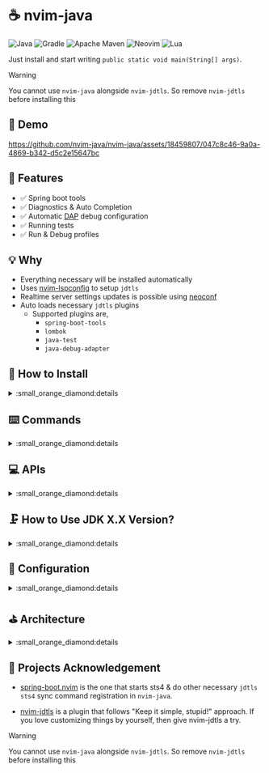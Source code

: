 # :coffee: nvim-java

![Java](https://img.shields.io/badge/java-%23ED8B00.svg?style=for-the-badge&logo=openjdk&logoColor=white)
![Gradle](https://img.shields.io/badge/Gradle-02303A.svg?style=for-the-badge&logo=Gradle&logoColor=white)
![Apache Maven](https://img.shields.io/badge/Apache%20Maven-C71A36?style=for-the-badge&logo=Apache%20Maven&logoColor=white)
![Neovim](https://img.shields.io/badge/NeoVim-%2357A143.svg?&style=for-the-badge&logo=neovim&logoColor=white)
![Lua](https://img.shields.io/badge/lua-%232C2D72.svg?style=for-the-badge&logo=lua&logoColor=white)

Just install and start writing `public static void main(String[] args)`.

> [!WARNING]
> You cannot use `nvim-java` alongside `nvim-jdtls`. So remove `nvim-jdtls` before installing this

## :loudspeaker: Demo

<https://github.com/nvim-java/nvim-java/assets/18459807/047c8c46-9a0a-4869-b342-d5c2e15647bc>

## :dizzy: Features

- :white_check_mark: Spring boot tools
- :white_check_mark: Diagnostics & Auto Completion
- :white_check_mark: Automatic [DAP](https://github.com/mfussenegger/nvim-dap)
  debug configuration
- :white_check_mark: Running tests
- :white_check_mark: Run & Debug profiles

## :bulb: Why

- Everything necessary will be installed automatically
- Uses [nvim-lspconfig](https://github.com/neovim/nvim-lspconfig) to setup `jdtls`
- Realtime server settings updates is possible using [neoconf](https://github.com/folke/neoconf.nvim)
- Auto loads necessary `jdtls` plugins
  - Supported plugins are,
    - `spring-boot-tools`
    - `lombok`
    - `java-test`
    - `java-debug-adapter`

## :hammer: How to Install

<details>

<summary>:small_orange_diamond:details</summary>

### Q & A

If you face any issues, check our [Q & A](https://github.com/nvim-java/nvim-java/wiki/Q-&-A) wiki to see if that helps

### Distributions & Templates

- [Lazyvim](https://github.com/nvim-java/nvim-java/wiki/Lazyvim)
- [Kickstart](https://github.com/nvim-java/nvim-java/wiki/Kickstart)

### Custom

- Install the plugin

Using [lazy.nvim](https://github.com/folke/lazy.nvim)

```lua
return {'nvim-java/nvim-java'}
```

- Setup nvim-java before `lspconfig`

```lua
require('java').setup()
```

- Setup jdtls like you would usually do

```lua
require('lspconfig').jdtls.setup({})
```

Yep! That's all :)

</details>

## :keyboard: Commands

<details>

<summary>:small_orange_diamond:details</summary>

### Build

- `JavaBuildWorkspace` - Runs a full workspace build

### Runner

- `JavaRunnerRunMain` - Runs the application or selected main class (if there
  are multiple main classes)

```vim
:JavaRunnerRunMain
:JavaRunnerRunMain <arguments> <to> <pass>
```

- `JavaRunnerStopMain` - Stops the running application
- `JavaRunnerToggleLogs` - Toggle between show & hide runner log window

### DAP

- `JavaDapConfig` - DAP is autoconfigured on start up, but in case you want to
  force configure it again, you can use this API

### Test

- `JavaTestRunCurrentClass` - Run the test class in the active buffer
- `JavaTestDebugCurrentClass` - Debug the test class in the active buffer
- `JavaTestRunCurrentMethod` - Run the test method on the cursor
- `JavaTestDebugCurrentMethod` - Debug the test method on the cursor
- `JavaTestViewLastReport` - Open the last test report in a popup window

### Profiles

- `JavaProfile` - Opens the profiles UI

### Refactor

- `JavaRefactorExtractVariable` - Create a variable from value at cursor
- `JavaRefactorExtractVariableAllOccurrence` - Create a variable for all
  occurrences from value at cursor
- `JavaRefactorExtractConstant` - Create a constant from the value at cursor
- `JavaRefactorExtractMethod` - Create method from the value at cursor

### Settings

- `JavaSettingsChangeRuntime` - Change the JDK version to another

</details>

## :computer: APIs

<details>

<summary>:small_orange_diamond:details</summary>

### Build

- `build.build_workspace` - Runs a full workspace build

```lua
require('java').build.build_workspace()
```

### Runner

- `built_in.run_app` - Runs the application or selected main class (if there
  are multiple main classes)

```lua
require('java').runner.built_in.run_app({})
require('java').runner.built_in.run_app({'arguments', 'to', 'pass', 'to', 'main'})
```

- `built_in.stop_app` - Stops the running application

```lua
require('java').runner.built_in.stop_app()
```

- `built_in.toggle_logs` - Toggle between show & hide runner log window

```lua
require('java').runner.built_in.toggle_logs()
```

### DAP

- `config_dap` - DAP is autoconfigured on start up, but in case you want to force
  configure it again, you can use this API

```lua
require('java').dap.config_dap()
```

### Test

- `run_current_class` - Run the test class in the active buffer

```lua
require('java').test.run_current_class()
```

- `debug_current_class` - Debug the test class in the active buffer

```lua
require('java').test.debug_current_class()
```

- `run_current_method` - Run the test method on the cursor

```lua
require('java').test.run_current_method()
```

- `debug_current_method` - Debug the test method on the cursor

```lua
require('java').test.debug_current_method()
```

- `view_report` - Open the last test report in a popup window

```lua
require('java').test.view_last_report()
```

### Profiles

```lua
require('java').profile.ui()
```

### Refactor

- `extract_variable` - Create a variable from value at cursor

```lua
require('java').refactor.extract_variable()
```

- `extract_variable_all_occurrence` - Create a variable for all occurrences from
  value at cursor

```lua
require('java').refactor.extract_variable_all_occurrence()
```

- `extract_constant` - Create a constant from the value at cursor

```lua
require('java').refactor.extract_constant()
```

- `extract_method` - Create method from the value at cursor

```lua
require('java').refactor.extract_method()
```

### Settings

- `change_runtime` - Change the JDK version to another

```lua
require('java').settings.change_runtime()
```

</details>

## :clamp: How to Use JDK X.X Version?

<details>
  
<summary>:small_orange_diamond:details</summary>

### Method 1

[Neoconf](https://github.com/folke/neoconf.nvim) can be used to manage LSP
setting including jdtls. Neoconf allows global configuration as well as project
vice configurations. Here is how you can set Jdtls setting on `neoconf.json`

```json
{
  "lspconfig": {
    "jdtls": {
      "java.configuration.runtimes": [
        {
          "name": "JavaSE-21",
          "path": "/opt/jdk-21",
          "default": true
        }
      ]
    }
  }
}
```

### Method 2

Pass the settings to Jdtls setup.

```lua
require('lspconfig').jdtls.setup({
  settings = {
    java = {
      configuration = {
        runtimes = {
          {
            name = "JavaSE-21",
            path = "/opt/jdk-21",
            default = true,
          }
        }
      }
    }
  }
})
```

</details>

## :wrench: Configuration

<details>

<summary>:small_orange_diamond:details</summary>

For most users changing the default configuration is not necessary. But if you
want, following options are available

```lua
{
  --  list of file that exists in root of the project
  root_markers = {
    'settings.gradle',
    'settings.gradle.kts',
    'pom.xml',
    'build.gradle',
    'mvnw',
    'gradlew',
    'build.gradle',
    'build.gradle.kts',
    '.git',
  },

  -- load java test plugins
  java_test = {
    enable = true,
  },

  -- load java debugger plugins
  java_debug_adapter = {
    enable = true,
  },

  spring_boot_tools = {
    enable = true,
  },

  jdk = {
    -- install jdk using mason.nvim
    auto_install = true,
  },

  notifications = {
    -- enable 'Configuring DAP' & 'DAP configured' messages on start up
    dap = true,
  },

  -- We do multiple verifications to make sure things are in place to run this
  -- plugin
  verification = {
    -- nvim-java checks for the order of execution of following
    -- * require('java').setup()
    -- * require('lspconfig').jdtls.setup()
    -- IF they are not executed in the correct order, you will see a error
    -- notification.
    -- Set following to false to disable the notification if you know what you
    -- are doing
    invalid_order = true,

    -- nvim-java checks if the require('java').setup() is called multiple
    -- times.
    -- IF there are multiple setup calls are executed, an error will be shown
    -- Set following property value to false to disable the notification if
    -- you know what you are doing
    duplicate_setup_calls = true,

    -- nvim-java checks if nvim-java/mason-registry is added correctly to
    -- mason.nvim plugin.
    -- IF it's not registered correctly, an error will be thrown and nvim-java
    -- will stop setup
    invalid_mason_registry = true,
  },
}
```

</details>

## :golf: Architecture

<details>

<summary>:small_orange_diamond:details</summary>

Following is the high level idea. Jdtls is the language server nvim-java
communicates with. However, we don't have all the features we need just in
Jdtls. So, we are loading java-test & java-debug-adapter extensions when we
launch Jdtls. Once the language server is started, we communicate with the
language server to do stuff.

For instance, to run the current test,

- Request Jdtls for test classes
- Request Jdtls for class paths, module paths, java executable
- Request Jdtls to start a debug session and send the port of the session back
- Prepare TCP connections to listen to the test results
- Start nvim-dap and let user interactions to be handled by nvim-dap
- Parse the test results as they come in
- Once the execution is done, open a window show the test results

```text
  ┌────────────┐                         ┌────────────┐
  │            │                         │            │
  │   Neovim   │                         │   VSCode   │
  │            │                         │            │
  └─────▲──────┘                         └──────▲─────┘
        │                                       │
        │                                       │
        │                                       │
        │                                       │
┌───────▼───────┐                ┌──────────────▼──────────────┐
│               │                │                             │
│   nvim-java   │                │   Extension Pack for Java   │
│               │                │                             │
└───────▲───────┘                └──────────────▲──────────────┘
        │                                       │
        │                                       │
        │                                       │
        │                                       │
        │                                       │
        │              ┌───────────┐            │
        │              │           │            │
        └──────────────►   JDTLS   ◄────────────┘
                       │           │
                       └───▲───▲───┘
                           │   │
                           │   │
                           │   │
                           │   │
                           │   │
  ┌───────────────┐        │   │         ┌────────────────────────┐
  │               │        │   │         │                        │
  │   java-test   ◄────────┘   └─────────►   java-debug-adapter   │
  │               │                      │                        │
  └───────────────┘                      └────────────────────────┘
```

</details>

## :bookmark_tabs: Projects Acknowledgement

- [spring-boot.nvim](https://github.com/JavaHello/spring-boot.nvim) is the one
  that starts sts4 & do other necessary `jdtls` `sts4` sync command registration
  in `nvim-java`.

- [nvim-jdtls](https://github.com/mfussenegger/nvim-jdtls) is a plugin that follows
  "Keep it simple, stupid!" approach. If you love customizing things by yourself,
  then give nvim-jdtls a try.

> [!WARNING]
> You cannot use `nvim-java` alongside `nvim-jdtls`. So remove `nvim-jdtls`
> before installing this
